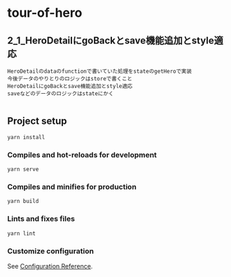 # tour-of-hero

## 2_1_HeroDetailにgoBackとsave機能追加とstyle適応
```
HeroDetailのdataのfunctionで書いていた処理をstateのgetHeroで実装
今後データのやりとりのロジックはstoreで書くこと
HeroDetailにgoBackとsave機能追加とstyle適応
saveなどのデータのロジックはstateにかく


```

## Project setup
```
yarn install
```

### Compiles and hot-reloads for development
```
yarn serve
```

### Compiles and minifies for production
```
yarn build
```

### Lints and fixes files
```
yarn lint
```

### Customize configuration
See [Configuration Reference](https://cli.vuejs.org/config/).
